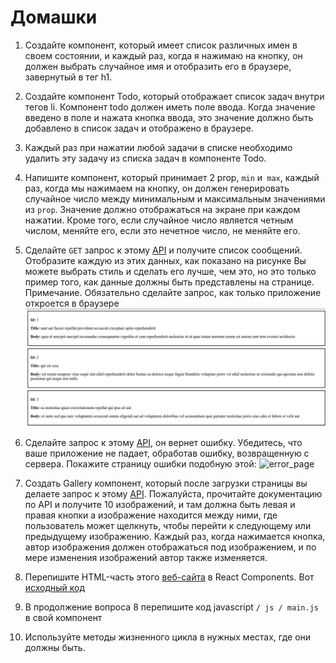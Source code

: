 # Домашки

1. Создайте компонент, который имеет список различных имен в своем состоянии, и каждый раз, когда я нажимаю на кнопку, он должен выбрать случайное имя и отобразить его в браузере, завернутый в тег h1.

2. Создайте компонент Todo, который отображает список задач внутри тегов li. Компонент todo должен иметь поле ввода. Когда значение введено в поле и нажата кнопка ввода, это значение должно быть добавлено в список задач и отображено в браузере.

3. Каждый раз при нажатии любой задачи в списке необходимо удалить эту задачу из списка задач в компоненте Todo.

4. Напишите компонент, который принимает 2 prop, `min` и` max`, каждый раз, когда мы нажимаем на кнопку, он должен генерировать случайное число между минимальным и максимальным значениями из `prop`. Значение должно отображаться на экране при каждом нажатии. Кроме того, если случайное число является четным числом, меняйте его, если это нечетное число, не меняйте его.

5. Сделайте `GET` запрос к этому [API](https://jsonplaceholder.typicode.com/posts) и получите список сообщений. Отобразите каждую из этих данных, как показано на рисунке Вы можете выбрать стиль и сделать его лучше, чем это, но это только пример того, как данные должны быть представлены на странице. Примечание. Обязательно сделайте запрос, как только приложение откроется в браузере
![display_data_from_api_demo](https://raw.githubusercontent.com/rotimi-best/react-tutorial/master/lesson_one/assets/display_data_from_api_demo.jpg)

6. Сделайте запрос к этому [API](https://github.com/kkmkkkkk), он вернет ошибку. Убедитесь, что ваше приложение не падает, обработав ошибку, возвращенную с сервера. Покажите страницу ошибки подобную этой:
   ![error_page](https://raw.githubusercontent.com/janmisek/ember-error-handler/master/github/error-prod.png)

7. Создать Gallery компонент, который после загрузки страницы вы делаете запрос к этому [API](https://picsum.photos). Пожалуйста, прочитайте документацию по API и получите 10 изображений, и там должна быть левая и правая кнопки а изображение находится между ними, где пользователь может щелкнуть, чтобы перейти к следующему или предыдущему изображению. Каждый раз, когда нажимается кнопка, автор изображения должен отображаться под изображением, и по мере изменения изображений автор также изменяется.

8. Перепишите HTML-часть этого [веб-сайта](https://mybookmarker.glitch.me) в React Components. Вот [исходный код](https://github.com/rotimi-best/bookmarker)

9. В продолжение вопроса 8 перепишите код javascript `/ js / main.js` в свой компонент

10. Используйте методы жизненного цикла в нужных местах, где они должны быть.
